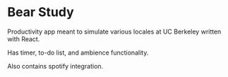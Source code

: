 # Bear Study

Productivity app meant to simulate various locales at UC Berkeley written with React.

Has timer, to-do list, and ambience functionality.

Also contains spotify integration.
